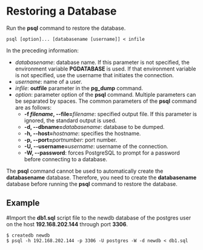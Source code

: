 # Restoring a Database<a name="EN-US_TOPIC_0230590573"></a>

Run the  **psql**  command to restore the database.

```
psql [option]... [databasename [username]] < infile
```

In the preceding information:

-   _databasename_: database name. If this parameter is not specified, the environment variable  **PGDATABASE**  is used. If that environment variable is not specified, use the username that initiates the connection.
-   _username_: name of a user.
-   _infile_:  **outfile**  parameter in the  **pg\_dump**  command.
-   _option_: parameter option of the  **psql**  command. Multiple parameters can be separated by spaces. The common parameters of the  **psql**  command are as follows:
    -   **-f **_filename_**, --file=**_filename_: specified output file. If this parameter is ignored, the standard output is used.
    -   **-d, --dbname=**_databasename_: database to be dumped.
    -   **-h, --host=**_hostname_: specifies the hostname.
    -   **-p, --port=**_portnumber_: port number.
    -   **-U, --username=**_username_: username of the connection.
    -   **-W, --password**: forces PostgreSQL to prompt for a password before connecting to a database.


The  **psql**  command cannot be used to automatically create the  **databasename**  database. Therefore, you need to create the  **databasename**  database before running the  **psql**  command to restore the database.

## Example<a name="section207605920321"></a>

\#Import the  **db1.sql**  script file to the newdb database of the postgres user on the host  **192.168.202.144**  through port  **3306**.

```
$ createdb newdb
$ psql -h 192.168.202.144 -p 3306 -U postgres -W -d newdb < db1.sql
```

